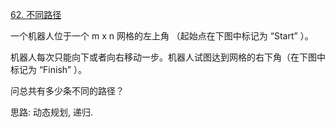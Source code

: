 [62. 不同路径](https://leetcode-cn.com/problems/unique-paths/solution/di-gui-chao-shi-dong-tai-gui-hua-dp-by-w-uwoi/)

一个机器人位于一个 m x n 网格的左上角 （起始点在下图中标记为 “Start” ）。

机器人每次只能向下或者向右移动一步。机器人试图达到网格的右下角（在下图中标记为 “Finish” ）。

问总共有多少条不同的路径？

思路: 动态规划, 递归.









